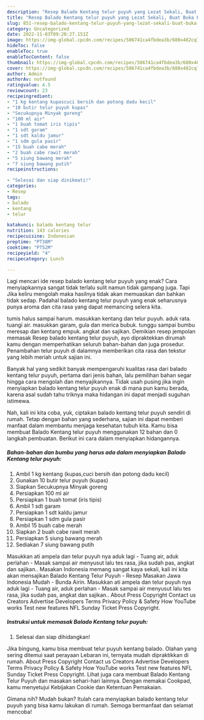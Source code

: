 ```yaml
---
description: "Resep Balado Kentang telur puyuh yang Lezat Sekali, Buat Buka Puasa}"
title: "Resep Balado Kentang telur puyuh yang Lezat Sekali, Buat Buka Puasa}"
slug: 851-resep-balado-kentang-telur-puyuh-yang-lezat-sekali-buat-buka-puasa
category: Uncategorized
date: 2022-11-03T09:20:27.151Z
image: https://img-global.cpcdn.com/recipes/586741ca4fbdea3b/680x482cq70/balado-kentang-telur-puyuh-foto-resep-utama.jpg
hideToc: false
enableToc: true
enableTocContent: false
thumbnail: https://img-global.cpcdn.com/recipes/586741ca4fbdea3b/680x482cq70/balado-kentang-telur-puyuh-foto-resep-utama.jpg
cover: https://img-global.cpcdn.com/recipes/586741ca4fbdea3b/680x482cq70/balado-kentang-telur-puyuh-foto-resep-utama.jpg
author: Admin
authorAv: notfound
ratingvalue: 4.5
reviewcount: 23
recipeingredient:
- "1 kg kentang kupascuci bersih dan potong dadu kecil"
- "10 butir telur puyuh kupas"
- "Secukupnya Minyak goreng"
- "100 ml air"
- "1 buah tomat iris tipis"
- "1 sdt garam"
- "1 sdt kaldu jamur"
- "1 sdm gula pasir"
- "15 buah cabe merah"
- "2 buah cabe rawit merah"
- "5 siung bawang merah"
- "7 siung bawang putih"
recipeinstructions:

- "Selesai dan siap dinikmati!"
categories:
- Resep
tags:
- balado
- kentang
- telur

katakunci: balado kentang telur 
nutrition: 143 calories
recipecuisine: Indonesian
preptime: "PT38M"
cooktime: "PT52M"
recipeyield: "4"
recipecategory: Lunch

---
```



Lagi mencari ide resep balado kentang telur puyuh yang enak? Cara menyiapkannya sangat tidak terlalu sulit namun tidak gampang juga. Tapi Jika keliru mengolah maka hasilnya tidak akan memuaskan dan bahkan tidak sedap. Padahal balado kentang telur puyuh yang enak seharusnya punya aroma dan cita rasa yang dapat memancing selera kita.


tumis halus sampai harum. masukkan kentang dan telur puyuh. aduk rata. tuangi air. masukkan garam, gula dan merica bubuk. tunggu sampai bumbu meresap dan kentang empuk. angkat dan sajikan. Demikian resep jempolan memasak Resep balado kentang telur puyuh, ayo dipraktekkan dirumah kamu dengan memperhatikan seluruh bahan-bahan dan juga prosedur. Penambahan telur puyuh di dalamnya memberikan cita rasa dan tekstur yang lebih meriah untuk sajian ini.

Banyak hal yang sedikit banyak mempengaruhi kualitas rasa dari balado kentang telur puyuh, pertama dari jenis bahan, lalu pemilihan bahan segar hingga cara mengolah dan menyajikannya. Tidak usah pusing jika ingin menyiapkan balado kentang telur puyuh enak di mana pun kamu berada, karena asal sudah tahu triknya maka hidangan ini dapat menjadi suguhan istimewa.


Nah, kali ini kita coba, yuk, ciptakan balado kentang telur puyuh sendiri di rumah. Tetap dengan bahan yang sederhana, sajian ini dapat memberi manfaat dalam membantu menjaga kesehatan tubuh kita. Kamu bisa membuat Balado Kentang telur puyuh menggunakan 12 bahan dan 0 langkah pembuatan. Berikut ini cara dalam menyiapkan hidangannya.

<!--inarticleads1-->

##### Bahan-bahan dan bumbu yang harus ada dalam menyiapkan Balado Kentang telur puyuh:

1. Ambil 1 kg kentang (kupas,cuci bersih dan potong dadu kecil)
1. Gunakan 10 butir telur puyuh (kupas)
1. Siapkan Secukupnya Minyak goreng
1. Persiapkan 100 ml air
1. Persiapkan 1 buah tomat (iris tipis)
1. Ambil 1 sdt garam
1. Persiapkan 1 sdt kaldu jamur
1. Persiapkan 1 sdm gula pasir
1. Ambil 15 buah cabe merah
1. Siapkan 2 buah cabe rawit merah
1. Persiapkan 5 siung bawang merah
1. Sediakan 7 siung bawang putih


Masukkan ati ampela dan telur puyuh nya aduk lagi - Tuang air, aduk perlahan - Masak sampai air menyusut lalu tes rasa, jika sudah pas, angkat dan sajikan.. Masakan Indonesia memang sangat kaya sekali, kali ini kita akan mensajikan Balado Kentang Telur Puyuh - Resep Masakan Jawa Indonesia Mudah - Bunda Airin. Masukkan ati ampela dan telur puyuh nya aduk lagi - Tuang air, aduk perlahan - Masak sampai air menyusut lalu tes rasa, jika sudah pas, angkat dan sajikan.. About Press Copyright Contact us Creators Advertise Developers Terms Privacy Policy &amp; Safety How YouTube works Test new features NFL Sunday Ticket Press Copyright. 

<!--inarticleads2-->

##### Instruksi untuk memasak Balado Kentang telur puyuh:


1. Selesai dan siap dihidangkan!

Jika bingung, kamu bisa membuat telur puyuh kentang balado. Olahan yang sering ditemui saat perayaan Lebaran ini, ternyata mudah dipraktikkan di rumah. About Press Copyright Contact us Creators Advertise Developers Terms Privacy Policy &amp; Safety How YouTube works Test new features NFL Sunday Ticket Press Copyright. Lihat juga cara membuat Balado Kentang Telur Puyuh dan masakan sehari-hari lainnya. Dengan memakai Cookpad, kamu menyetujui Kebijakan Cookie dan Ketentuan Pemakaian. 

Gimana nih? Mudah bukan? Itulah cara menyiapkan balado kentang telur puyuh yang bisa kamu lakukan di rumah. Semoga bermanfaat dan selamat mencoba!
